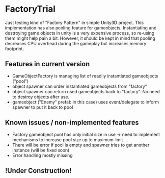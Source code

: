 # FactoryTrial

Just testing kind of "Factory Pattern" in simple Unity3D project. This implementation has also pooling feature for gameobjects. Instantiating and destroying game objects in unity is a very expensive process, so re-using them might help pain a bit. However, it should be kept in mind that pooling decreases CPU overhead during the gameplay but increases memory footprlnt. 

## Features in current version
- GameObjectFactory is managing list of readily instantiated gameobjects ("pool")
- object spawner can order instantiated gameobjects from "factory"
- object spawner can return used gameobjects back to "factory". No need to destroy objects after use.
- gameobject ("Enemy" prefab in this case) uses event/delegate to inform spawner to put it back to pool

## Known issues / non-implemented features
- Factory gameobject pool has only initial size in use -> need to implement mechanisms to increase pool size up to maximum limit
- There will be error if pool is empty and spawner tries to get another instance (will be fixed soon)
- Error handling mostly missing  

## !Under Construction!
